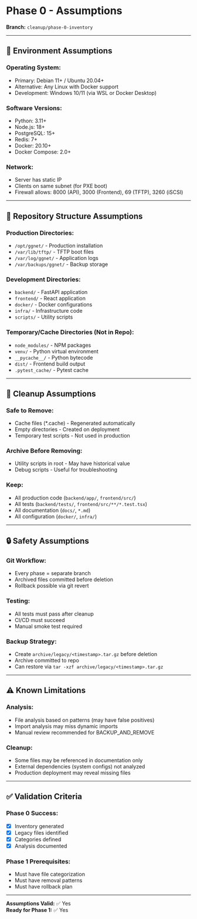 # Phase 0 - Assumptions

**Branch:** `cleanup/phase-0-inventory`

---

## 🎯 **Environment Assumptions**

### **Operating System:**
- Primary: Debian 11+ / Ubuntu 20.04+
- Alternative: Any Linux with Docker support
- Development: Windows 10/11 (via WSL or Docker Desktop)

### **Software Versions:**
- Python: 3.11+
- Node.js: 18+
- PostgreSQL: 15+
- Redis: 7+
- Docker: 20.10+
- Docker Compose: 2.0+

### **Network:**
- Server has static IP
- Clients on same subnet (for PXE boot)
- Firewall allows: 8000 (API), 3000 (Frontend), 69 (TFTP), 3260 (iSCSI)

---

## 📁 **Repository Structure Assumptions**

### **Production Directories:**
- `/opt/ggnet/` - Production installation
- `/var/lib/tftp/` - TFTP boot files
- `/var/log/ggnet/` - Application logs
- `/var/backups/ggnet/` - Backup storage

### **Development Directories:**
- `backend/` - FastAPI application
- `frontend/` - React application
- `docker/` - Docker configurations
- `infra/` - Infrastructure code
- `scripts/` - Utility scripts

### **Temporary/Cache Directories (Not in Repo):**
- `node_modules/` - NPM packages
- `venv/` - Python virtual environment
- `__pycache__/` - Python bytecode
- `dist/` - Frontend build output
- `.pytest_cache/` - Pytest cache

---

## 🧹 **Cleanup Assumptions**

### **Safe to Remove:**
- Cache files (*.cache) - Regenerated automatically
- Empty directories - Created on deployment
- Temporary test scripts - Not used in production

### **Archive Before Removing:**
- Utility scripts in root - May have historical value
- Debug scripts - Useful for troubleshooting

### **Keep:**
- All production code (`backend/app/`, `frontend/src/`)
- All tests (`backend/tests/`, `frontend/src/**/*.test.tsx`)
- All documentation (`docs/`, `*.md`)
- All configuration (`docker/`, `infra/`)

---

## 🔒 **Safety Assumptions**

### **Git Workflow:**
- Every phase = separate branch
- Archived files committed before deletion
- Rollback possible via git revert

### **Testing:**
- All tests must pass after cleanup
- CI/CD must succeed
- Manual smoke test required

### **Backup Strategy:**
- Create `archive/legacy/<timestamp>.tar.gz` before deletion
- Archive committed to repo
- Can restore via `tar -xzf archive/legacy/<timestamp>.tar.gz`

---

## ⚠️ **Known Limitations**

### **Analysis:**
- File analysis based on patterns (may have false positives)
- Import analysis may miss dynamic imports
- Manual review recommended for BACKUP_AND_REMOVE

### **Cleanup:**
- Some files may be referenced in documentation only
- External dependencies (system configs) not analyzed
- Production deployment may reveal missing files

---

## ✅ **Validation Criteria**

### **Phase 0 Success:**
- [x] Inventory generated
- [x] Legacy files identified
- [x] Categories defined
- [x] Analysis documented

### **Phase 1 Prerequisites:**
- Must have file categorization
- Must have removal patterns
- Must have rollback plan

---

**Assumptions Valid:** ✅ Yes  
**Ready for Phase 1:** ✅ Yes
